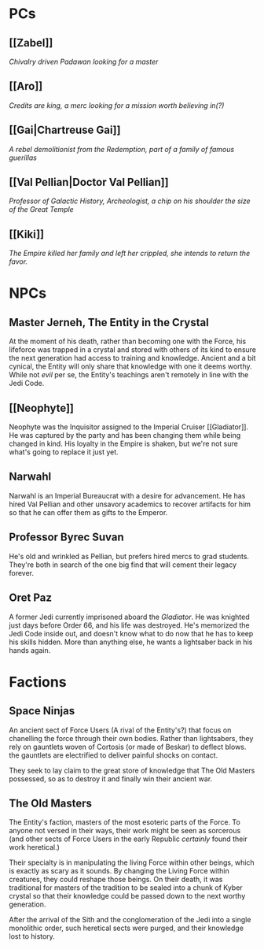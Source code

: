 # PCs
## [[Zabel]]
*Chivalry driven Padawan looking for a master*
## [[Aro]]
*Credits are king, a merc looking for a mission worth believing in(?)*
## [[Gai|Chartreuse Gai]]
*A rebel demolitionist from the Redemption, part of a family of famous guerillas*
## [[Val Pellian|Doctor Val Pellian]]
*Professor of Galactic History, Archeologist, a chip on his shoulder the size of the Great Temple*
## [[Kiki]]
*The Empire killed her family and left her crippled, she intends to return the favor.*

# NPCs
## Master Jerneh, The Entity in the Crystal
At the moment of his death, rather than becoming one with the Force, his lifeforce was trapped in a crystal and stored with others of its kind to ensure the next generation had access to training and knowledge.  Ancient and a bit cynical, the Entity will only share that knowledge with one it deems worthy.  While not *evil* per se, the Entity's teachings aren't remotely in line with the Jedi Code.

## [[Neophyte]]
Neophyte was the Inquisitor assigned to the Imperial Cruiser [[Gladiator]].  He was captured by the party and has been changing them while being changed in kind.  His loyalty in the Empire is shaken, but we're not sure what's going to replace it just yet.

## Narwahl
Narwahl is an Imperial Bureaucrat with a desire for advancement.  He has hired Val Pellian and other unsavory academics to recover artifacts for him so that he can offer them as gifts to the Emperor.

## Professor Byrec Suvan
He's old and wrinkled as Pellian, but prefers hired mercs to grad students.  They're both in search of the one big find that will cement their legacy forever.

## Oret Paz
A former Jedi currently imprisoned aboard the *Gladiator*.  He was knighted just days before Order 66, and his life was destroyed.  He's memorized the Jedi Code inside out, and doesn't know what to do now that he has to keep his skills hidden.  More than anything else, he wants a lightsaber back in his hands again.

# Factions
## Space Ninjas
An ancient sect of Force Users (A rival of the Entity's?) that focus on chanelling the force through their own bodies.  Rather than lightsabers, they rely on gauntlets woven of Cortosis (or made of Beskar) to deflect blows.  the gauntlets are electrified to deliver painful shocks on contact.

They seek to lay claim to the great store of knowledge that The Old Masters possessed, so as to destroy it and finally win their ancient war.

## The Old Masters
The Entity's faction, masters of the most esoteric parts of the Force.  To anyone not versed in their ways, their work might be seen as sorcerous (and other sects of Force Users in the early Republic *certainly* found their work heretical.)

Their specialty is in manipulating the living Force within other beings, which is exactly as scary as it sounds.  By changing the Living Force within creatures, they could reshape those beings.  On their death, it was traditional for masters of the tradition to be sealed into a chunk of Kyber crystal so that their knowledge could be passed down to the next worthy generation.

After the arrival of the Sith and the conglomeration of the Jedi into a single monolithic order, such heretical sects were purged, and their knowledge lost to history.
